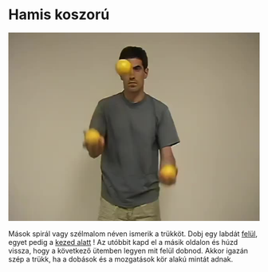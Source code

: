 # Hamis koszorú

![falseshower](/site/videos/poster/falseshower.jpg)

Mások spirál vagy szélmalom néven ismerik a trükköt. Dobj egy labdát [felül](atadas-felul.md), egyet pedig a [kezed alatt](kez-alatt.md) ! Az utóbbit kapd el a másik oldalon és húzd vissza, hogy a következő ütemben legyen mit felül dobnod. Akkor igazán szép a trükk, ha a dobások és a mozgatások kör alakú mintát adnak.



